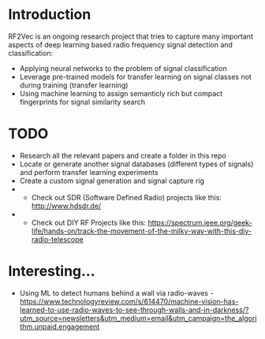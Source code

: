 # Introduction

RF2Vec is an ongoing research project that tries to capture many important aspects of deep learning based radio frequency signal detection and classification:
* Applying neural networks to the problem of signal classification
* Leverage pre-trained models for transfer learning on signal classes not during training (transfer learning)
* Using machine learning to assign semanticly rich but compact fingerprints for signal similarity search

# TODO

* Research all the relevant papers and create a folder in this repo
* Locate or generate another signal databases (different types of signals) and perform transfer learning experiments 
* Create a custom signal generation and signal capture rig
* * Check out SDR (Software Defined Radio) projects like this: http://www.hdsdr.de/
* * Check out DIY RF Projects like this: https://spectrum.ieee.org/geek-life/hands-on/track-the-movement-of-the-milky-way-with-this-diy-radio-telescope

# Interesting...

* Using ML to detect humans behind a wall via radio-waves - https://www.technologyreview.com/s/614470/machine-vision-has-learned-to-use-radio-waves-to-see-through-walls-and-in-darkness/?utm_source=newsletters&utm_medium=email&utm_campaign=the_algorithm.unpaid.engagement


